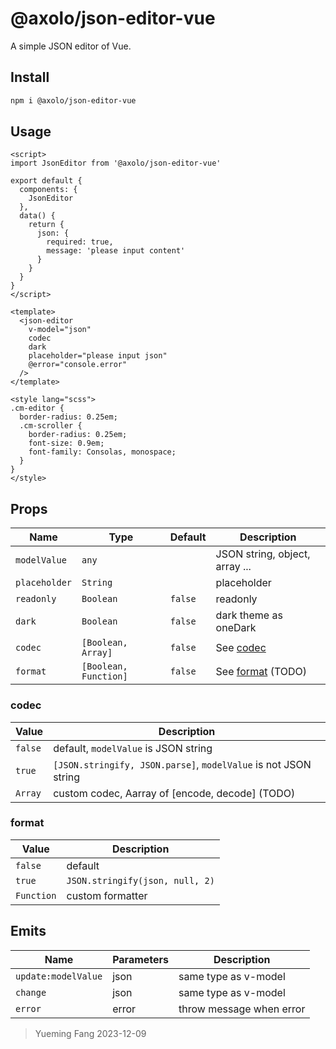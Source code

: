 # @axolo/json-editor-vue

A simple JSON editor of Vue.

## Install

```bash
npm i @axolo/json-editor-vue
```

## Usage

```vue
<script>
import JsonEditor from '@axolo/json-editor-vue'

export default {
  components: {
    JsonEditor
  },
  data() {
    return {
      json: {
        required: true,
        message: 'please input content'
      }
    }
  }
}
</script>

<template>
  <json-editor
    v-model="json"
    codec
    dark
    placeholder="please input json"
    @error="console.error"
  />
</template>

<style lang="scss">
.cm-editor {
  border-radius: 0.25em;
  .cm-scroller {
    border-radius: 0.25em;
    font-size: 0.9em;
    font-family: Consolas, monospace;
  }
}
</style>
```

## Props

|     Name      |         Type          | Default |          Description           |
| ------------- | --------------------- | ------- | ------------------------------ |
| `modelValue`  | `any`                 |         | JSON string, object, array ... |
| `placeholder` | `String`              |         | placeholder                    |
| `readonly`    | `Boolean`             | `false` | readonly                       |
| `dark`        | `Boolean`             | `false` | dark theme as oneDark          |
| `codec`       | `[Boolean, Array]`    | `false` | See [codec](#codec)            |
| `format`      | `[Boolean, Function]` | `false` | See [format](#format) (TODO)   |

### codec

|  Value  |                           Description                           |
| ------- | --------------------------------------------------------------- |
| `false` | default, `modelValue` is JSON string                            |
| `true`  | `[JSON.stringify, JSON.parse]`, `modelValue` is not JSON string |
| `Array` |  custom codec, Aarray of [encode, decode] (TODO)                |

### format

|   Value    |           Description           |
| ---------- | ------------------------------- |
| `false`    | default                         |
| `true`     | `JSON.stringify(json, null, 2)` |
| `Function` | custom formatter                |

## Emits

|        Name         | Parameters |       Description        |
| ------------------- | ---------- | ------------------------ |
| `update:modelValue` | json       | same type as v-model     |
| `change`            | json       | same type as v-model     |
| `error`             | error      | throw message when error |

> Yueming Fang
> 2023-12-09
